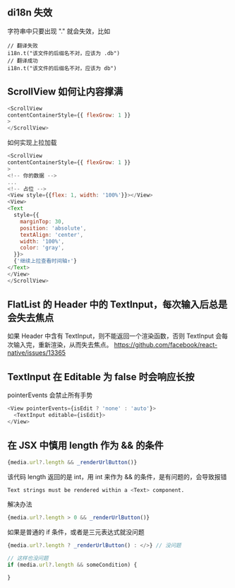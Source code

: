 ## di18n 失效
字符串中只要出现 "." 就会失效，比如

```tsx
// 翻译失败
i18n.t("该文件的后缀名不对，应该为 .db")
// 翻译成功
i18n.t("该文件的后缀名不对，应该为 db")
```

## ScrollView 如何让内容撑满
```js
<ScrollView
contentContainerStyle={{ flexGrow: 1 }}
>
</ScrollView>
```

如何实现上拉加载

```js
<ScrollView
contentContainerStyle={{ flexGrow: 1 }}
>
<!-- 你的数据 -->
...
<!-- 占位 -->
<View style={{flex: 1, width: '100%'}}></View>
<View>
<Text
  style={{
    marginTop: 30,
    position: 'absolute',
    textAlign: 'center',
    width: '100%',
    color: 'gray',
  }}>
  {'继续上拉查看时间轴↑'}
</Text>
</View>
</ScrollView>
```


## FlatList 的 Header 中的 TextInput，每次输入后总是会失去焦点
如果 Header 中含有 TextInput，则不能返回一个渲染函数，否则 TextInput 会每次输入完，重新渲染，从而失去焦点。
https://github.com/facebook/react-native/issues/13365

## TextInput 在 Editable 为 false 时会响应长按
pointerEvents 会禁止所有手势

```js
<View pointerEvents={isEdit ? 'none' : 'auto'}>
  <TextInput editable={isEdit}>
</View>
```

## 在 JSX 中慎用 length 作为 && 的条件
```jsx
{media.url?.length && _renderUrlButton()}
```

该代码 length 返回的是 int，用 int 来作为 && 的条件，是有问题的，会导致报错 

```sh
Text strings must be rendered within a <Text> component.
```

解决办法

```jsx
{media.url?.length > 0 && _renderUrlButton()}
```


如果是普通的 if 条件，或者是三元表达式就没问题

```jsx
{media.url?.length ? _renderUrlButton() : </>} // 没问题
```

```js
// 这样也没问题
if (media.url?.length && someCondition) {

}
```

